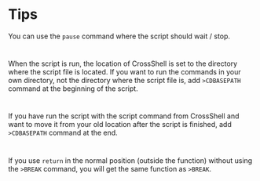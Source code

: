 # Tips

You can use the ``pause`` command where the script should wait / stop.
#
When the script is run, the location of CrossShell is set to the directory where the script file is located. If you want to run the commands in your own directory, not the directory where the script file is, add ``>CDBASEPATH`` command at the beginning of the script.
#
If you have run the script with the script command from CrossShell and want to move it from your old location after the script is finished, add ``>CDBASEPATH`` command at the end.
#
If you use ``return`` in the normal position (outside the function) without using the ``>BREAK`` command, you will get the same function as ``>BREAK``.